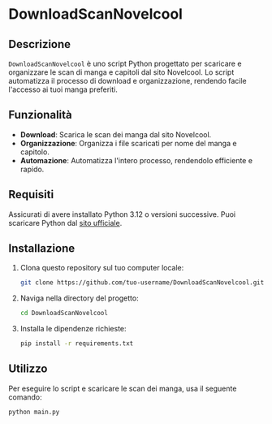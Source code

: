 # DownloadScanNovelcool

## Descrizione

`DownloadScanNovelcool` è uno script Python progettato per scaricare e organizzare le scan di manga e capitoli dal sito Novelcool. Lo script automatizza il processo di download e organizzazione, rendendo facile l'accesso ai tuoi manga preferiti.

## Funzionalità

- **Download**: Scarica le scan dei manga dal sito Novelcool.
- **Organizzazione**: Organizza i file scaricati per nome del manga e capitolo.
- **Automazione**: Automatizza l'intero processo, rendendolo efficiente e rapido.

## Requisiti

Assicurati di avere installato Python 3.12 o versioni successive. Puoi scaricare Python dal [sito ufficiale](https://www.python.org/downloads/).

## Installazione

1. Clona questo repository sul tuo computer locale:
    ```bash
    git clone https://github.com/tuo-username/DownloadScanNovelcool.git
    ```

2. Naviga nella directory del progetto:
    ```bash
    cd DownloadScanNovelcool
    ```

3. Installa le dipendenze richieste:
    ```bash
    pip install -r requirements.txt
    ```

## Utilizzo

Per eseguire lo script e scaricare le scan dei manga, usa il seguente comando:
```bash
python main.py
